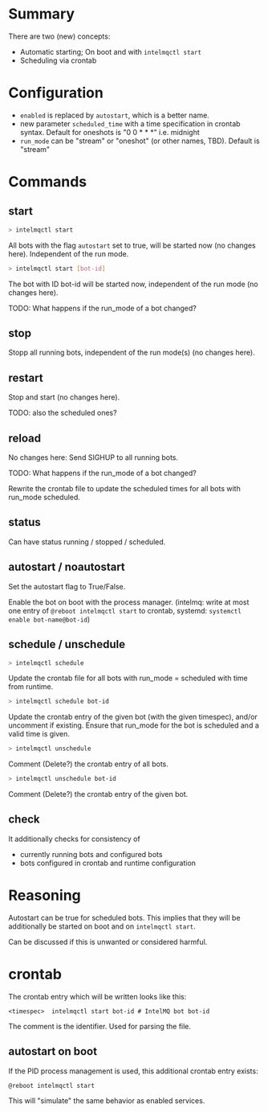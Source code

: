 # Summary

There are two (new) concepts:
* Automatic starting; On boot and with `intelmqctl start`
* Scheduling via crontab

# Configuration

* `enabled` is replaced by `autostart`, which is a better name.
* new parameter `scheduled_time` with a time specification in crontab syntax. Default for oneshots is "0 0 * * *" i.e. midnight
* `run_mode` can be "stream" or "oneshot" (or other names, TBD). Default is "stream"

# Commands

## start

```bash
> intelmqctl start
```
All bots with the flag `autostart` set to true, will be started now (no changes here). Independent of the run mode.

```bash
> intelmqctl start [bot-id]
```
The bot with ID bot-id will be started now, independent of the run mode (no changes here).

TODO: What happens if the run_mode of a bot changed?
## stop
Stopp all running bots, independent of the run mode(s) (no changes here).

## restart
Stop and start (no changes here).

TODO: also the scheduled ones?

## reload
No changes here: Send SIGHUP to all running bots.

TODO: What happens if the run_mode of a bot changed?

Rewrite the crontab file to update the scheduled times for all bots with run_mode scheduled.

## status
Can have status running / stopped / scheduled.

## autostart / noautostart
Set the autostart flag to True/False.

Enable the bot on boot with the process manager. (intelmq: write at most one entry of `@reboot intelmqctl start` to crontab, systemd: `systemctl enable bot-name@bot-id`)

## schedule / unschedule

```bash
> intelmqctl schedule
```
Update the crontab file for all bots with run_mode = scheduled with time from runtime.

```bash
> intelmqctl schedule bot-id
```
Update the crontab entry of the given bot (with the given timespec), and/or uncomment if existing.
Ensure that run_mode for the bot is scheduled and a valid time is given.

```bash
> intelmqctl unschedule
```
Comment (Delete?) the crontab entry of all bots.

```bash
> intelmqctl unschedule bot-id
```
Comment (Delete?) the crontab entry of the given bot.

## check
It additionally checks for consistency of
* currently running bots and configured bots
* bots configured in crontab and runtime configuration

# Reasoning

Autostart can be true for scheduled bots. This implies that they will be additionally be started on boot and on `intelmqctl start`.

Can be discussed if this is unwanted or considered harmful.

# crontab

The crontab entry which will be written looks like this:

```crontab
<timespec>  intelmqctl start bot-id # IntelMQ bot bot-id
```

The comment is the identifier. Used for parsing the file.

## autostart on boot

If the PID process management is used, this additional crontab entry exists:
```cron
@reboot intelmqctl start
```

This will "simulate" the same behavior as enabled services.